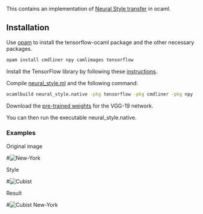 This contains an implementation of [Neural Style transfer](https://arxiv.org/abs/1508.06576) in ocaml.

## Installation

Use [opam](https://opam.ocaml.org/) to install the tensorflow-ocaml package and the other necessary packages.

```bash
opam install cmdliner npy camlimages tensorflow
```

Install the TensorFlow library by following these [instructions](https://github.com/LaurentMazare/tensorflow-ocaml). 

Compile [neural_style.ml](https://github.com/LaurentMazare/tensorflow-ocaml/tree/master/examples/neural-style/neural_style.ml) and the following command:
```bash
ocamlbuild neural_style.native -pkg tensorflow -pkg cmdliner -pkg npy -pkg camlimages.jpeg -pkg camlimages.png -use-ocamlfind
```

Download the [pre-trained weights](https://github.com/LaurentMazare/tensorflow-ocaml/releases/download/0.0.9/vgg19.npz) for the VGG-19 network.

You can then run the executable neural_style.native.

### Examples

Original image

#![New-York](https://raw.githubusercontent.com/LaurentMazare/tensorflow-ocaml/master/examples/neural-style/samples/new-york.jpg)

Style

#![Cubist](https://raw.githubusercontent.com/LaurentMazare/tensorflow-ocaml/master/examples/neural-style/samples/style-cubist.jpg)

Result

#![Cubist New-York](https://raw.githubusercontent.com/LaurentMazare/tensorflow-ocaml/master/examples/neural-style/samples/new-york-cubist.jpg)

